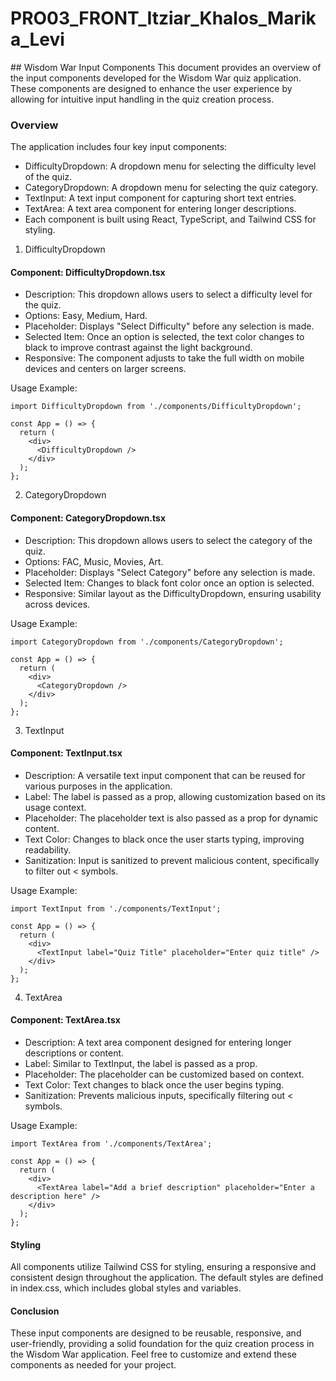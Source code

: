 # PRO03_FRONT_Itziar_Khalos_Marika_Levi


## Wisdom War Input Components
This document provides an overview of the input components developed for the Wisdom War quiz application. These components are designed to enhance the user experience by allowing for intuitive input handling in the quiz creation process.

### Overview
The application includes four key input components:

- DifficultyDropdown: A dropdown menu for selecting the difficulty level of the quiz.
- CategoryDropdown: A dropdown menu for selecting the quiz category.
- TextInput: A text input component for capturing short text entries.
- TextArea: A text area component for entering longer descriptions.
- Each component is built using React, TypeScript, and Tailwind CSS for styling.

1. DifficultyDropdown
#### Component: DifficultyDropdown.tsx
- Description: This dropdown allows users to select a difficulty level for the quiz.
- Options: Easy, Medium, Hard.
- Placeholder: Displays "Select Difficulty" before any selection is made.
- Selected Item: Once an option is selected, the text color changes to black to improve contrast against the light background.
- Responsive: The component adjusts to take the full width on mobile devices and centers on larger screens.

Usage Example:
```tsx
import DifficultyDropdown from './components/DifficultyDropdown';

const App = () => {
  return (
    <div>
      <DifficultyDropdown />
    </div>
  );
};
```
2. CategoryDropdown
#### Component: CategoryDropdown.tsx
- Description: This dropdown allows users to select the category of the quiz.
- Options: FAC, Music, Movies, Art.
- Placeholder: Displays "Select Category" before any selection is made.
- Selected Item: Changes to black font color once an option is selected.
- Responsive: Similar layout as the DifficultyDropdown, ensuring usability across devices.

Usage Example:
```tsx
import CategoryDropdown from './components/CategoryDropdown';

const App = () => {
  return (
    <div>
      <CategoryDropdown />
    </div>
  );
};
```

3. TextInput
#### Component: TextInput.tsx
- Description: A versatile text input component that can be reused for various purposes in the application.
- Label: The label is passed as a prop, allowing customization based on its usage context.
- Placeholder: The placeholder text is also passed as a prop for dynamic content.
- Text Color: Changes to black once the user starts typing, improving readability.
- Sanitization: Input is sanitized to prevent malicious content, specifically to filter out < symbols.

Usage Example:
```tsx
import TextInput from './components/TextInput';

const App = () => {
  return (
    <div>
      <TextInput label="Quiz Title" placeholder="Enter quiz title" />
    </div>
  );
};
```
4. TextArea
#### Component: TextArea.tsx
- Description: A text area component designed for entering longer descriptions or content.
- Label: Similar to TextInput, the label is passed as a prop.
- Placeholder: The placeholder can be customized based on context.
- Text Color: Text changes to black once the user begins typing.
- Sanitization: Prevents malicious inputs, specifically filtering out < symbols.

Usage Example:
```tsx
import TextArea from './components/TextArea';

const App = () => {
  return (
    <div>
      <TextArea label="Add a brief description" placeholder="Enter a description here" />
    </div>
  );
};
```
#### Styling
All components utilize Tailwind CSS for styling, ensuring a responsive and consistent design throughout the application. The default styles are defined in index.css, which includes global styles and variables.

#### Conclusion
These input components are designed to be reusable, responsive, and user-friendly, providing a solid foundation for the quiz creation process in the Wisdom War application. Feel free to customize and extend these components as needed for your project.